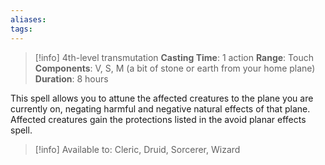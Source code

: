 ```yaml
---
aliases: 
tags:
---
```

>[!info]
>4th-level transmutation
>**Casting Time**: 1 action
>**Range**: Touch
>**Components**: V, S, M (a bit of stone or earth from your home plane)
>**Duration**: 8 hours

This spell allows you to attune the affected creatures to the plane you are currently on, negating harmful and negative natural effects of that plane. Affected creatures gain the protections listed in the avoid planar effects spell.

>[!info] Available to:
>Cleric, Druid, Sorcerer, Wizard